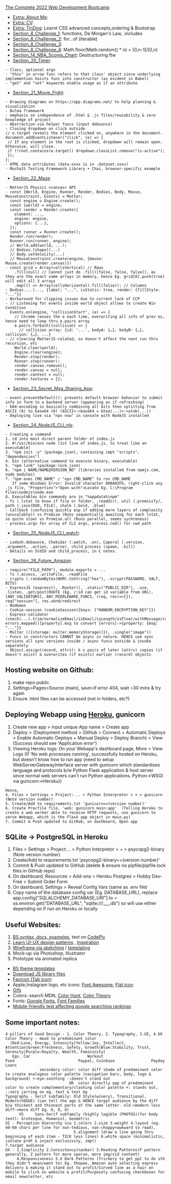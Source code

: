 [The Complete 2022 Web Development Bootcamp](https://www.udemy.com/course/the-complete-web-development-bootcamp)

- [Extra: About Me](Extra_About_Me): 
- [Extra: CV](Extra_CV): 
- [Extra: TinDog](Extra_TinDog): Learnt CSS advanced concepts,ordering & Bootstrap
- [Section_8_Challenge_1](Section_8_Challenge_1): functions, De Morgan's Law, .includes
- [Section_8_Challenge_2](Section_8_Challenge_2): for...of (iterable)
- [Section_8_Challenge_3](Section_8_Challenge_3): 
- [Section_8_Challenge_4](Section_8_Challenge_4): Math.floor(Math.random() * n) = [0,n-1]/[0,n)
- [Section_14_NBA_Scores_Chart](Section_14_NBA_Scores_Chart): Destructuring ftw
- [Section_20_Timer](Section_20_Timer): 
```
- Class, optional args
- "this" in arrow func refers to that class' object since underlying implemention hoists func into constructor (as evident in Babel)
- "get" and "set" keywords enable usage as if an attribute
```
- [Section_21_Movie_Fight](Section_21_Movie_Fight): 
```
- Drawing diagrams on https://app.diagrams.net/ to help planning & visualization
- Bulma framework
- emphasis on independence of .html & .js files/reusability & zero knowledge of project
- Abstraction via helper funcs (input debounce)
- Closing dropdown on click outside
// e.target reveals the element clicked on, anywhere in the document.
document.addEventListener("click", (e) => {
 // If any element in the root is clicked, dropdown will remain open. Otherwise, will close.
 if (!root.contains(e.target)) dropdown.classList.remove("is-active");
 });
};
- HTML data attributes (data-xxxx is in .dataset.xxxx)
- MochaJS Testing Framework Library + Chai, browser-specific example 
```
- [Section_22_Maze](Section_22_Maze): 
```
- MatterJS Physics <canvas> API
- const {World, Engine, Runner, Render, Bodies, Body, Mouse, MouseConstraint, Events} = Matter;
  const engine = Engine.create();
  const {world} = engine;
  const render = Render.create({
    element: ...,
    engine: engine,
    options: {...},
  });
  const runner = Runner.create();
  Render.run(render);
  Runner.run(runner, engine);
  // World.add(world, ...);
  // Bodies.[shape](...)
  // Body.setVelocity(...)
  // MouseConstraint.create(engine, {mouse: Mouse.create(render.canvas)})
- const grid = Array(cellsVertical) // Rows
    .fill(null) // Cannot just do .fill([false, false, false]), as they are the exact same arrays in memory, hence Eg. grid[0].push(true) will edit all 3 arrays
    .map(() => Array(cellsHorizontal).fill(false)); // Columns
- Bodies....(..., {label: "...", isStatic: true, render: {fillStyle: "..."}}
- Workaround for clipping issues due to current lack of CCP
- // Listening for events inside world object allows to create Win Condition
  Events.on(engine, "collisionStart", (e) => {
    // Chrome reuses the e each time, overwriting all info of prev es, hence need to loop thru e.pairs array
    e.pairs.forEach((collision) => {
      // collision array: {id: '...', bodyA: {…}, bodyB: {…}, collision: {…}, ...}
- // clearing MatterJS-related, so doesn't affect the next run thru recursion, etc
    World.clear(world);
    Engine.clear(engine);
    Render.stop(render);
    Runner.stop(runner);
    render.canvas.remove();
    render.canvas = null;
    render.context = null;
    render.textures = {};
```
- [Section_23_Secret_Msg_Sharing_App](Section_23_Secret_Msg_Sharing_App):
```
- event.preventDefault(): prevents default browser behavior to submit info in form to a backend server (appearing as if refreshing)
- b64-encoding is basically combining all bits then splitting from ASCII (8) to base64 (6) (ASCII<->base64 = btoa(...)<->atob(...))
- Deploying live via "npx now" in console with NodeJS installed
```
- [Section_24_NodeJS_CLI_nls](Section_24_NodeJS_CLI_nls):
```
- Creating a command
1. cd into most direct parent folder of index.js
2. #!/usr/bin/env node (1st line of index.js, to treat like an executable)
3. "npm init -y" (package.jsonl, containing impt "scripts", "dependencies")
4. bin (alternative command to execute binary, executable)
5. "npm link" (package-lock.json)
6. "npm i NAME/NAME@VERSION_NO" (libraries installed from npmjs.com, node_modules)
7. "npm exec CMD_NAME" / "npx CMD_NAME" to run CMD_NAME
   If some Windows Error: Invalid character 800A03F6, right-click any .js file, "Properties">"Open with">Locate Eg. C:\Program Files\nodejs\node.exe
8. Executables bin commands are in "%appdata%\npm"
- fs (.lstat to know if file or folder, .readdir), util (.promisify), path (.join(DIR, FILE), chalk (.bold, .blue)
- Callback (confusing quickly esp if adding more layers of complexity (unscalable)) vs Promise (Runs sequentially awaiting for each lstat, so quite slow) vs Promise.all (Runs parallel, seems sychronous)
- process.argv for array of CLI args, process.cwd() for cwd path
```
- [Section_25_NodeJS_CLI_watch](Section_25_NodeJS_CLI_watch):
```
- Lodash.debounce, Chokidar (.watch, .on), Caporal (.version, .argument, .action, .parse), child_process (spawn, .kill)
- Details on StdIO and child_process, in C notes.
```
- [Section_26_Future_Amazon](Section_26_Future_Amazon):
```
- require("FILE_PATH"), module.exports = ...
- fs (.access, .writeFile, .readFile
- crypto (.randomBytes(NUM).toString("hex"), .scrypt(PASSWORD, SALT, BITS)
- ExpressJS (express(), .Router(), .static("PUBLIC_DIR"), .use, .listen, .get/post(ROUTE (Eg. /:id can get id variable from URL), [ANY_VALIDATORS], ANY_MIDDLEWARE_FUNCS, (req, res)=>{}), req["session"], res.send/redirect
- Nodemon
- Cookie-session (cookieSession({keys: ["RANDOM_ENCRYPTION_KEY"]})
- Express-validator (check(...).trim/normalizeEmail/isEmail/isLength/isFloat/withMessage/custom(), errors.mapped()[property].msg to convert [errors]->{property: {msg: "..."}}
- Multer (({storage: multer.memoryStorage()}), .single("image"))
- Funcs in constructors CANNOT be async in nature. HENCE use sync versions all sync versions inside / async funcs outside & invoke separately 
- Object.assign(record, attrs): k-v pairs of later (attrs) copies (if doesn't exist) & overwrites (if exists) earlier (record) objects
```

## Hosting website on Github:
1. make repo public
2. Settings>Pages>Source (main), save>if error 404, wait ~30 mins & try again 
3. Ensure .html files can be accessed (not in folders, etc?)

## Deploying Webapp using [Heroku](https://www.heroku.com/), gunicorn
1. Create new app > input unique App name > Create app
2. Deploy > (Deployment method > GitHub > Connect + Automatic Deploys > Enable Automatic Deploys + Manual Deploy > Deploy Branch) > View (Success should see 'Application error')
3. Viewing Heroku logs: On your Webapp's dashboard page, More > View Logs (If 'No web processes running', successfully hosted on Heroku, but doesn't know how to run app (need to setup WebServerGatewayInterface server with gunicorn which standardises language and protocols b/w Python Flask application & host server since normal web servers can't run Python applications. Python->WSGI via gunicorn->Heroku))
```
Hence,
4. Files > Settings > Project:... > Python Interpretor > + > gunicorn (Note version number)
5. Create/Add to requirements.txt 'gunicorn==(version number)'
6. Create Procfile file, 'web: gunicorn main:app'  (Telling Heroku to create a web worker able to receive HTTP requests, use gunicorn to serve Webapp, which is the Flask app object in main.py)
7. Commit & Push updated to GitHub, on dashboard, Open app
```
## SQLite -> PostgreSQL in Heroku
1. Files > Settings > Project:... > Python Interpretor > + > psycopg2-binary (Note version number)
2. Create/Add to requirements.txt 'psycopg2-binary==(version number)'
3. Commit & Push updated to GitHub (delete & ensure no pipfile/pipfile.lock files in GitHub repo)
4. On dashboard, Resources > Add-ons > Heroku Postgres > Hobby Dev-Free > Submit Order Form
5. On dashboard, Settings > Reveal Config Vars (same as .env file)
6. Copy name of the database config var (Eg. DATABASE_URL), replace app.config["SQLALCHEMY_DATABASE_URI"] to = os.environ.get("DATABASE_URL", "sqlite:///___.db") so will use either depending on if run on Heroku or locally

## Useful Websites:
1. [BS syntax, docs, examples](https://getbootstrap.com/docs/5.1/), test on [CodePly](https://www.codeply.com/)
2. [Learn UI-UX design patterns](http://ui-patterns.com/patterns) , [Inspiration](https://dribbble.com/search)
3. [Wireframe via sketching](https://sneakpeekit.com/)  / [templating](https://balsamiq.cloud/)
4. Mock-up via Photoshop, Illustrator
5. Prototype via animated replica

- [BS theme templates](https://startbootstrap.com/themes)
- [Download JS library files](https://cdnjs.com/)
- [Favicon (Tab icon)](https://favicon.io/)
- Apple,Instagram logo, etc icons: [Font Awesome](https://fontawesome.com/icons), [Flat icon](https://www.flaticon.com/)
- [Gifs](https://giphy.com/)
- Colors: search <colors> MDN, [Color Hunt](colorhunt.co), [Color Theory](https://color.adobe.com/create/color-wheel)
- Fonts: [Google Fonts](https://fonts.google.com/), [Font Families](https://www.cssfontstack.com/)
- [Mobile-friendly test affecting google searching rankings](https://search.google.com/test/mobile-friendly)

## Some important notes:
```
4 pillars of Good Design - 1. Color Theory, 2. Typography, 3.UI, 4.UX
Color Theory - mood to predominant color 
  (Red:Love, Energy, Intensity|Yellow:Joy, Intellect, Attention|Green:Freshness, Safety, Growth|Blue:Stability, Trust, Serenity|Purple:Royalty, Wealth, Femininity)
   Egs. Car                         Workout                         Food                            Paypal, Coinbase                Payday Loans
               secondary color: color diff shade of predominant color to create analogous color palette (navigation bars, body, logo & background) +:eye-soothing -:doesn't stand out
                            OR  color directly opp of predominant color to create complementary/clashing color palette +: stands out, -:very jarring on eg. text & text bg
Typography - Serif subfamily: Old Style(winery), Transitional, Modern(VOGUE) (can tell the age & HENCE target audience by the diff b/w thickest and thinnest parts of the same letter. old->modern less diff->more diff Eg. O, O, O)
      VS     Sans-Serif subfamily (highly legible (PHOTOS)(for body text): Grotesque, Humanist, Geometric
UI - Perception Hierarchy via 1.colors 2.size 3.weight 4.layout (eg. 40-60 chars per line for non-tedious, non-choppy+awkward to read),
                              5.alignment (draw a line going thru beginning of each item - TICK less lines) 6.white space (minimalistic, isolate prdt & inject exclusivity, impt)                               7.target audience
UX - 1.Simplicity 2.Consistency(navbar) 3.Reading Patterns(F pattern generally, Z pattern for more sparse, more img/vid content)
     4.Responsiveness 5.X Dark Patterns (Trickery to get ppl to do sth they didn't mean/want to) Eg. Shopee, Amazon auto selecting express delivery & making it stand out to profit/Curved line as a hair on mobile to click on website & profit/Purposely confusing checkboxes for email newsletter, etc
```
